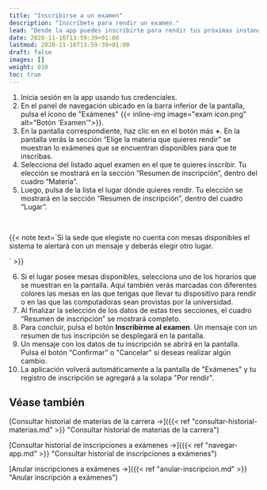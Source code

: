 ```yaml
---
title: "Inscribirse a un examen"
description: "Inscríbete para rendir un examen."
lead: "Desde la app puedes inscribirte para rendir tus próximas instancias de evaluación."
date: 2020-11-16T13:59:39+01:00
lastmod: 2020-11-16T13:59:39+01:00
draft: false
images: []
weight: 010
toc: true
---
```


1. Inicia sesión en la app usando tus credenciales.
1. En el panel de navegación ubicado en la barra inferior de la pantalla, pulsa el icono de "Exámenes" {{< inline-img image="exam icon.png" alt="Botón 'Examen'">}}.
1. En la pantalla correspondiente, haz clic en en el botón más **+**. En la pantalla verás la sección “Elige la materia que quieres rendir” se muestran lo exámenes que se encuentran disponibles para que te inscribas.
1. Selecciona del listado aquel examen en el que te quieres inscribir. Tu elección se mostrará en la sección “Resumen de inscripción”, dentro del cuadro “Materia”.
1. Luego, pulsa de la lista el lugar dónde quieres rendir. Tu elección se mostrará en la sección “Resumen de inscripción”, dentro del cuadro “Lugar”.
<br>

{{< note text=`Si la sede que elegiste no cuenta con mesas disponibles el sistema te alertará con un mensaje y deberás elegir otro lugar.
<br>

` >}}
<br>

6. Si el lugar posee mesas disponibles, selecciona uno de los horarios que se muestran en la pantalla. Aquí también verás marcadas con diferentes colores las mesas en las que tengas que llevar tu dispositivo para rendir o en las que las computadoras sean provistas por la universidad. 
7. Al finalizar la selección de los datos de estas tres secciones, el cuadro “Resumen de inscripción” se mostrará completo. 
8. Para concluir, pulsa el botón **Inscribirme al examen**. Un mensaje con un resumen de tus inscripción se desplegará en la pantalla.
9. Un mensaje con los datos de tu inscripción se abrirá en la pantalla. Pulsa el botón “Confirmar” o "Cancelar" si deseas realizar algún cambio.
10. La aplicación volverá automáticamente a la pantalla de "Exámenes" y tu registro de inscripción se agregará a la solapa "Por rendir".

## Véase también

[Consultar historial de materias de la carrera →]({{< ref "consultar-historial-materias.md" >}} "Consultar historial de materias de la carrera")
<br>

[Consultar historial de inscripciones a exámenes →]({{< ref "navegar-app.md" >}} "Consultar historial de inscripciones a exámenes")
<br>

[Anular inscripciones a exámenes →]({{< ref "anular-inscripcion.md" >}} "Anular inscripción a exámenes")
<br>
